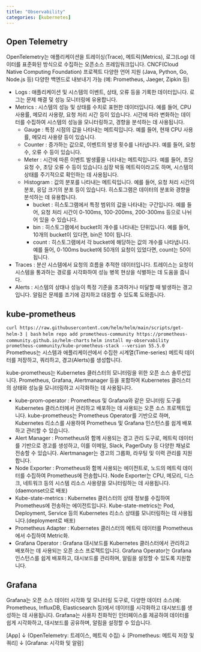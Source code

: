 ```yaml
---
title: "Observability"
categories: [kubernetes]
---
```


## Open Telemetry
OpenTelemetry는 애플리케이션을 트레이싱(Trace), 메트릭(Metrics), 로그(Log) 데이터를 표준화된 방식으로 수집하는 오픈소스 프레임워크입니다.
CNCF(Cloud Native Computing Foundation) 프로젝트
다양한 언어 지원 (Java, Python, Go, Node.js 등)
다양한 백엔드로 내보내기 가능 (예: Prometheus, Jaeger, Zipkin 등)

- Logs : 애플리케이션 및 시스템의 이벤트, 상태, 오류 등을 기록한 데이터입니다. 로그는 문제 해결 및 성능 모니터링에 유용합니다.
- Metrics : 시스템의 성능 및 상태를 수치로 표현한 데이터입니다. 예를 들어, CPU 사용률, 메모리 사용량, 요청 처리 시간 등이 있습니다.
시간에 따라 변화하는 데이터를 수집하여 시스템의 성능을 모니터링하고, 경향을 분석하는 데 사용됩니다.
  - Gauge : 특정 시점의 값을 나타내는 메트릭입니다. 예를 들어, 현재 CPU 사용률, 메모리 사용량 등이 있습니다.
  - Counter : 증가하는 값으로, 이벤트의 발생 횟수를 나타냅니다. 예를 들어, 요청 수, 오류 수 등이 있습니다.
  - Meter : 시간에 따른 이벤트 발생률을 나타내는 메트릭입니다. 예를 들어, 초당 요청 수, 초당 오류 수 등이 있습니다.심장 박동 메트릭이라고도 하며, 시스템의 상태를 주기적으로 확인하는 데 사용됩니다.
  - Histogram : 값의 분포를 나타내는 메트릭입니다. 예를 들어, 요청 처리 시간의 분포, 응답 크기의 분포 등이 있습니다. 히스토그램은 데이터의 분포와 경향을 분석하는 데 유용합니다. 
    - bucket : 히스토그램에서 특정 범위의 값을 나타내는 구간입니다. 예를 들어, 요청 처리 시간이 0-100ms, 100-200ms, 200-300ms 등으로 나뉘어 있을 수 있습니다.
    - bin : 히스토그램에서 bucket의 개수를 나타내는 단위입니다. 예를 들어, 10개의 bucket이 있다면, bin은 10이 됩니다.
    - count : 히스토그램에서 각 bucket에 해당하는 값의 개수를 나타냅니다. 예를 들어, 0-100ms bucket에 50개의 요청이 있었다면, count는 50이 됩니다.
- Traces : 분산 시스템에서 요청의 흐름을 추적한 데이터입니다. 트레이스는 요청이 시스템을 통과하는 경로를 시각화하여 성능 병목 현상을 식별하는 데 도움을 줍니다.
- Alerts : 시스템의 상태나 성능이 특정 기준을 초과하거나 미달할 때 발생하는 경고입니다. 알림은 문제를 조기에 감지하고 대응할 수 있도록 도와줍니다.

## kube-prometheus
`curl https://raw.githubusercontent.com/helm/helm/main/scripts/get-helm-3 | bash`
`helm repo add prometheus-community https://prometheus-community.github.io/helm-charts`
`helm install my-observability prometheus-community/kube-prometheus-stack --version 55.5.0`
Prometheus는 시스템과 애플리케이션에서 수집한 시계열(Time-series) 메트릭 데이터를 저장하고, 쿼리하고, 경고(Alerts)를 생성합니다.

kube-prometheus는 Kubernetes 클러스터의 모니터링을 위한 오픈 소스 솔루션입니다. Prometheus, Grafana, Alertmanager 등을 포함하여 Kubernetes 클러스터의 상태와 성능을 모니터링하고 시각화하는 데 사용됩니다.

- kube-prom-operator : Prometheus 및 Grafana와 같은 모니터링 도구를 Kubernetes 클러스터에서 관리하고 배포하는 데 사용되는 오픈 소스 프로젝트입니다. kube-prometheus는 Prometheus Operator를 기반으로 하며, Kubernetes 리소스를 사용하여 Prometheus 및 Grafana 인스턴스를 쉽게 배포하고 관리할 수 있습니다.
- Alert Manager : Prometheus와 함께 사용되는 경고 관리 도구로, 메트릭 데이터를 기반으로 경고를 생성하고, 이를 이메일, Slack, PagerDuty 등 다양한 채널로 전송할 수 있습니다. Alertmanager는 경고의 그룹화, 라우팅 및 이력 관리를 지원합니다.
- Node Exporter : Prometheus와 함께 사용되는 에이전트로, 노드의 메트릭 데이터를 수집하여 Prometheus에 전송합니다. Node Exporter는 CPU, 메모리, 디스크, 네트워크 등의 시스템 리소스 사용량을 모니터링하는 데 사용됩니다.(daemonset으로 배포)
- Kube-state-metrics : Kubernetes 클러스터의 상태 정보를 수집하여 Prometheus에 전송하는 에이전트입니다. Kube-state-metrics는 Pod, Deployment, Service 등의 Kubernetes 리소스 상태를 모니터링하는 데 사용됩니다.(deployment로 배포)
- Prometheus Adapter : Kubernetes 클러스터의 메트릭 데이터를 Prometheus에서 수집하여 Metric화.
- Grafana Operator : Grafana 대시보드를 Kubernetes 클러스터에서 관리하고 배포하는 데 사용되는 오픈 소스 프로젝트입니다. Grafana Operator는 Grafana 인스턴스를 쉽게 배포하고, 대시보드를 관리하며, 알림을 설정할 수 있도록 지원합니다.






## Grafana
Grafana는 오픈 소스 데이터 시각화 및 모니터링 도구로, 다양한 데이터 소스(예: Prometheus, InfluxDB, Elasticsearch 등)에서 데이터를 시각화하고 대시보드를 생성하는 데 사용됩니다. Grafana는 사용자 친화적인 인터페이스를 제공하여 데이터를 쉽게 시각화하고, 대시보드를 공유하며, 알림을 설정할 수 있습니다.

[App] 
  ↓
(OpenTelemetry: 트레이스, 메트릭 수집)
  ↓
[Prometheus: 메트릭 저장 및 쿼리]
  ↓
[Grafana: 시각화 및 알람]